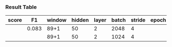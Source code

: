 ### Result Table

| score | F1    | window | hidden | layer | batch | stride | epoch |
| ----- | ----- | ------ | ------ | ----- | ----- | ------ | ----- |
|       | 0.083 | 89+1   | 50     | 2     | 2048  | 4      |       |
|       |       | 89+1   | 50     | 2     | 1024  | 4      |       |

